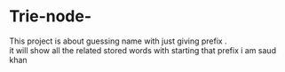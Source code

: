 # Trie-node-
This project is about guessing name with just giving prefix .
<br>
it will show all the related stored words with starting that prefix
i am saud khan
